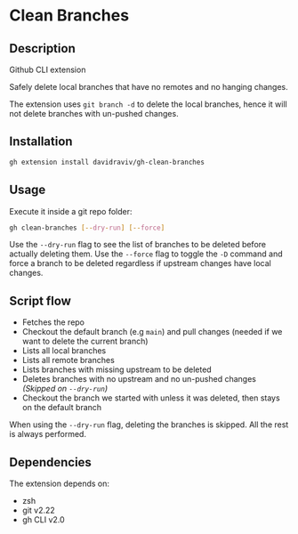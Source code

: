 # Clean Branches
## Description
Github CLI extension

Safely delete local branches that have no remotes and no hanging changes.

The extension uses `git branch -d` to delete the local branches, hence it will not delete branches with un-pushed changes.

## Installation
```bash
gh extension install davidraviv/gh-clean-branches
```

## Usage
Execute it inside a git repo folder:
```bash
gh clean-branches [--dry-run] [--force]
```
Use the `--dry-run` flag to see the list of branches to be deleted before actually deleting them.
Use the `--force` flag to toggle the `-D` command and force a branch to be deleted regardless if upstream changes have local changes.

## Script flow
- Fetches the repo
- Checkout the default branch (e.g `main`) and pull changes (needed if we want to delete the current branch)
- Lists all local branches
- Lists all remote branches
- Lists branches with missing upstream to be deleted
- Deletes branches with no upstream and no un-pushed changes _(Skipped on `--dry-run`)_
- Checkout the branch we started with unless it was deleted, then stays on the default branch

When using the `--dry-run` flag, deleting the branches is skipped. All the rest is always performed.
## Dependencies
The extension depends on:
- zsh
- git v2.22
- gh CLI v2.0
